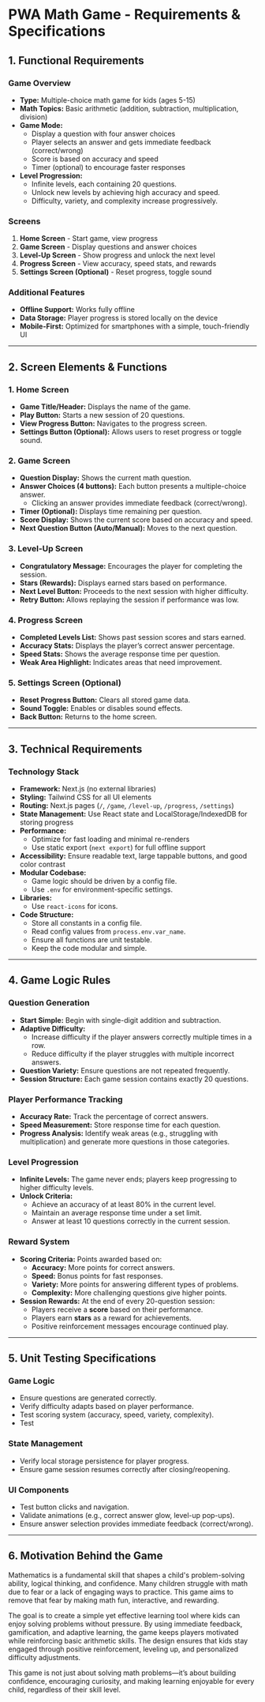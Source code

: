 # PWA Math Game - Requirements & Specifications

## 1. Functional Requirements

### Game Overview

- **Type:** Multiple-choice math game for kids (ages 5-15)
- **Math Topics:** Basic arithmetic (addition, subtraction, multiplication, division)
- **Game Mode:**
  - Display a question with four answer choices
  - Player selects an answer and gets immediate feedback (correct/wrong)
  - Score is based on accuracy and speed
  - Timer (optional) to encourage faster responses
- **Level Progression:**
  - Infinite levels, each containing 20 questions.
  - Unlock new levels by achieving high accuracy and speed.
  - Difficulty, variety, and complexity increase progressively.

### Screens

1. **Home Screen** - Start game, view progress
2. **Game Screen** - Display questions and answer choices
3. **Level-Up Screen** - Show progress and unlock the next level
4. **Progress Screen** - View accuracy, speed stats, and rewards
5. **Settings Screen (Optional)** - Reset progress, toggle sound

### Additional Features

- **Offline Support:** Works fully offline
- **Data Storage:** Player progress is stored locally on the device
- **Mobile-First:** Optimized for smartphones with a simple, touch-friendly UI

---

## 2. Screen Elements & Functions

### **1. Home Screen**

- **Game Title/Header:** Displays the name of the game.
- **Play Button:** Starts a new session of 20 questions.
- **View Progress Button:** Navigates to the progress screen.
- **Settings Button (Optional):** Allows users to reset progress or toggle sound.

### **2. Game Screen**

- **Question Display:** Shows the current math question.
- **Answer Choices (4 buttons):** Each button presents a multiple-choice answer.
  - Clicking an answer provides immediate feedback (correct/wrong).
- **Timer (Optional):** Displays time remaining per question.
- **Score Display:** Shows the current score based on accuracy and speed.
- **Next Question Button (Auto/Manual):** Moves to the next question.

### **3. Level-Up Screen**

- **Congratulatory Message:** Encourages the player for completing the session.
- **Stars (Rewards):** Displays earned stars based on performance.
- **Next Level Button:** Proceeds to the next session with higher difficulty.
- **Retry Button:** Allows replaying the session if performance was low.

### **4. Progress Screen**

- **Completed Levels List:** Shows past session scores and stars earned.
- **Accuracy Stats:** Displays the player’s correct answer percentage.
- **Speed Stats:** Shows the average response time per question.
- **Weak Area Highlight:** Indicates areas that need improvement.

### **5. Settings Screen (Optional)**

- **Reset Progress Button:** Clears all stored game data.
- **Sound Toggle:** Enables or disables sound effects.
- **Back Button:** Returns to the home screen.

---

## 3. Technical Requirements

### Technology Stack

- **Framework:** Next.js (no external libraries)
- **Styling:** Tailwind CSS for all UI elements
- **Routing:** Next.js pages (`/`, `/game`, `/level-up`, `/progress`, `/settings`)
- **State Management:** Use React state and LocalStorage/IndexedDB for storing progress
- **Performance:**
  - Optimize for fast loading and minimal re-renders
  - Use static export (`next export`) for full offline support
- **Accessibility:** Ensure readable text, large tappable buttons, and good color contrast
- **Modular Codebase:**
  - Game logic should be driven by a config file.
  - Use `.env` for environment-specific settings.
- **Libraries:**
  - Use `react-icons` for icons.
- **Code Structure:**
  - Store all constants in a config file.
  - Read config values from `process.env.var_name`.
  - Ensure all functions are unit testable.
  - Keep the code modular and simple.

---

## 4. Game Logic Rules

### Question Generation

- **Start Simple:** Begin with single-digit addition and subtraction.
- **Adaptive Difficulty:**
  - Increase difficulty if the player answers correctly multiple times in a row.
  - Reduce difficulty if the player struggles with multiple incorrect answers.
- **Question Variety:** Ensure questions are not repeated frequently.
- **Session Structure:** Each game session contains exactly 20 questions.

### Player Performance Tracking

- **Accuracy Rate:** Track the percentage of correct answers.
- **Speed Measurement:** Store response time for each question.
- **Progress Analysis:** Identify weak areas (e.g., struggling with multiplication) and generate more questions in those categories.

### Level Progression

- **Infinite Levels:** The game never ends; players keep progressing to higher difficulty levels.
- **Unlock Criteria:**
  - Achieve an accuracy of at least 80% in the current level.
  - Maintain an average response time under a set limit.
  - Answer at least 10 questions correctly in the current session.

### Reward System

- **Scoring Criteria:** Points awarded based on:
  - **Accuracy:** More points for correct answers.
  - **Speed:** Bonus points for fast responses.
  - **Variety:** More points for answering different types of problems.
  - **Complexity:** More challenging questions give higher points.
- **Session Rewards:** At the end of every 20-question session:
  - Players receive a **score** based on their performance.
  - Players earn **stars** as a reward for achievements.
  - Positive reinforcement messages encourage continued play.

---

## 5. Unit Testing Specifications

### **Game Logic**

- Ensure questions are generated correctly.
- Verify difficulty adapts based on player performance.
- Test scoring system (accuracy, speed, variety, complexity).
- Test

### **State Management**

- Verify local storage persistence for player progress.
- Ensure game session resumes correctly after closing/reopening.

### **UI Components**

- Test button clicks and navigation.
- Validate animations (e.g., correct answer glow, level-up pop-ups).
- Ensure answer selection provides immediate feedback (correct/wrong).

---

## 6. Motivation Behind the Game

Mathematics is a fundamental skill that shapes a child's problem-solving ability, logical thinking, and confidence. Many children struggle with math due to fear or a lack of engaging ways to practice. This game aims to remove that fear by making math fun, interactive, and rewarding.

The goal is to create a simple yet effective learning tool where kids can enjoy solving problems without pressure. By using immediate feedback, gamification, and adaptive learning, the game keeps players motivated while reinforcing basic arithmetic skills. The design ensures that kids stay engaged through positive reinforcement, leveling up, and personalized difficulty adjustments.

This game is not just about solving math problems—it’s about building confidence, encouraging curiosity, and making learning enjoyable for every child, regardless of their skill level.
